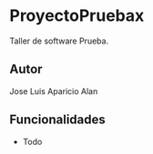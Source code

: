 # ProyectoPruebax
Taller de software Prueba.

## Autor 

Jose Luis Aparicio Alan

## Funcionalidades 

* Todo

